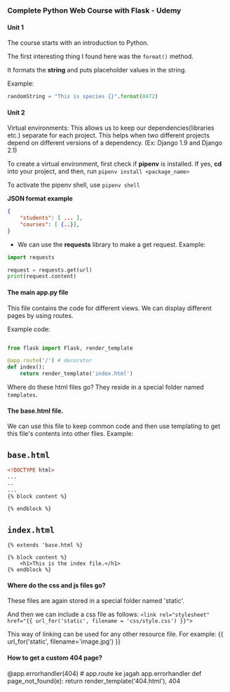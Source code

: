 ### Complete Python Web Course with Flask - Udemy

#### Unit 1

The course starts with an introduction to Python. 

The first interesting thing I found here was the ```format()``` method.

It formats the **string** and puts placeholder values in the string. 

Example: 
```python
randomString = "This is species {}".format(8472)
```

#### Unit 2

Virtual environments: This allows us to keep our dependencies(libraries etc.) separate for each project. 
This helps when two different projects depend on different versions of a dependency. (Ex: Django 1.9 and Django 2.1)

To create a virtual environment, first check if **pipenv** is installed.
If yes, **cd** into your project, and then, run
```pipenv install <package_name>```

To activate the pipenv shell, use ```pipenv shell```

**JSON format example**
```json
{
	"students": [ ... ],
	"courses": [ {..}],
}
```

* We can use the **requests** library to make a get request.
Example: 
```python
import requests

request = requests.get(url)
print(request.content)
```


#### The main app.py file 
This file contains the code for different views. We can display different pages by using routes. 

Example code:
```python

from flask import Flask, render_template 

@app.route('/') # decorator
def index():
    return render_template('index.html')

```

Where do these html files go? They reside in a special folder named `templates`.

#### The base.html file.
We can use this file to keep common code and then use templating to get this file's contents into other files. 
Example: 

`base.html`
------------

```html 
<!DOCTYPE html>
...
..
...
{% block content %}

{% endblock %}

```

`index.html`
------------
```flask
{% extends 'base.html %}

{% block content %}
    <h1>This is the index file.</h1>
{% endblock %}
```


#### Where do the css and js files go? 
These files are again stored in a special folder named 'static'. 

And then we can include a css file as follows: 
`<link rel="stylesheet" href="{{ url_for('static', filename = 'css/style.css') }}">`

This way of linking can be used for any other resource file. For example: 
{{ url_for('static', filename='image.jpg') }}


#### How to get a custom 404 page?
@app.errorhandler(404) # app.route ke jagah app.errorhandler
def page_not_found(e):
    return render_template('404.html'), 404


